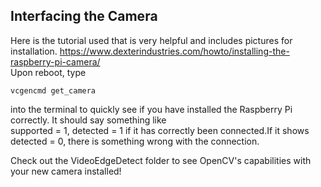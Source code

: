 ## Interfacing the Camera
Here is the tutorial used that is very helpful and includes pictures for installation.
https://www.dexterindustries.com/howto/installing-the-raspberry-pi-camera/  
Upon reboot, type  
```
vcgencmd get_camera
``` 
into the terminal to quickly see if you have installed the Raspberry Pi correctly. It should say something like  
supported = 1, detected = 1 if it has correctly been connected.If it shows detected = 0, there is something wrong with the connection. 

Check out the VideoEdgeDetect folder to see OpenCV's capabilities with your new camera installed!